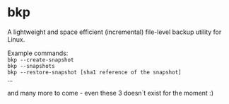 # bkp
A lightweight and space efficient (incremental) file-level backup utility for Linux.

Example commands:  
```bkp --create-snapshot```  
```bkp --snapshots```  
```bkp --restore-snapshot [sha1 reference of the snapshot]```   
...

and many more to come - even these 3 doesn`t exist for the moment :)
